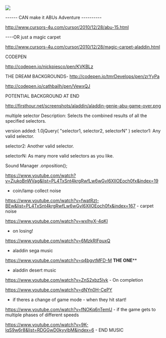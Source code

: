 <img src="http://vignette1.wikia.nocookie.net/sega/images/e/e2/Aladdin.jpg/revision/latest?cb=20080630143031"/>

------ CAN make it ABUs Adventure  ----------

http://www.cursors-4u.com/cursor/2010/12/28/abu-15.html

----OR just a magic carpet

http://www.cursors-4u.com/cursor/2010/12/28/magic-carpet-aladdin.html

CODEPEN

http://codepen.io/nickpiesco/pen/KVKBLz

THE DREAM BACKGROUNDS- http://codepen.io/tmrDevelops/pen/zrYyPa

http://codepen.io/cathbailh/pen/VewxQJ

POTENTIAL BACKGROUND AT END

http://firsthour.net/screenshots/aladdin/aladdin-genie-abu-game-over.png



multiple selector
Description: Selects the combined results of all the specified selectors.

version added: 1.0jQuery( "selector1, selector2, selectorN" )
selector1: Any valid selector.

selector2: Another valid selector.

selectorN: As many more valid selectors as you like.


Sound Manager
.onposition();

https://www.youtube.com/watch?v=ZjukoBnWVag&list=PL4TxSnt4krgRwfLw6wGvl6XIlOEoch0fx&index=19
- coin/lamp collect noise

https://www.youtube.com/watch?v=fwatRzt-BEw&list=PL4TxSnt4krgRwfLw6wGvl6XIlOEoch0fx&index=167 - carpet noise

https://www.youtube.com/watch?v=wxlhyX-4qKI
- on losing!

https://www.youtube.com/watch?v=6MzkRIFpuxQ
- aladdin sega music

https://www.youtube.com/watch?v=q4bgvtMFD-M      ****THE ONE******
- aladdin desert music

https://www.youtube.com/watch?v=ZnS2xbz5lvk -  On completion

https://www.youtube.com/watch?v=dNYn0H-CePY
- if theres a change of game mode - when they hit start!


https://www.youtube.com/watch?v=fNOKq6nTemU - if the game gets to multiple phases of different speeds

https://www.youtube.com/watch?v=9K-lqS9w6r8&list=RDGGwD0kyvlbM&index=6 - END MUSIC